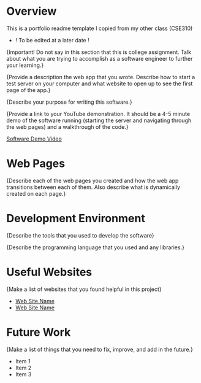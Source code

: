 # Overview

This is a portfolio readme template I copied from my other class (CSE310)

* ! To be edited at a later date !

{Important!  Do not say in this section that this is college assignment.  Talk about what you are trying to accomplish as a software engineer to further your learning.}

{Provide a description the web app that you wrote. Describe how to start a test server on your computer and what website to open up to see the first page of the app.}

{Describe your purpose for writing this software.}

{Provide a link to your YouTube demonstration.  It should be a 4-5 minute demo of the software running (starting the server and navigating through the web pages) and a walkthrough of the code.}

[Software Demo Video](http://youtube.link.goes.here)

# Web Pages

{Describe each of the web pages you created and how the web app transitions between each of them.  Also describe what is dynamically created on each page.}

# Development Environment

{Describe the tools that you used to develop the software}

{Describe the programming language that you used and any libraries.}

# Useful Websites

{Make a list of websites that you found helpful in this project}

* [Web Site Name](http://url.link.goes.here)
* [Web Site Name](http://url.link.goes.here)

# Future Work

{Make a list of things that you need to fix, improve, and add in the future.}

* Item 1
* Item 2
* Item 3
